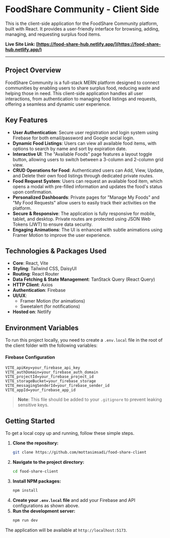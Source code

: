 # FoodShare Community - Client Side

This is the client-side application for the FoodShare Community platform, built with React. It provides a user-friendly interface for browsing, adding, managing, and requesting surplus food items.

**Live Site Link: [https://food-share-hub.netlify.app/](https://food-share-hub.netlify.app/)**

---

## Project Overview

FoodShare Community is a full-stack MERN platform designed to connect communities by enabling users to share surplus food, reducing waste and helping those in need. This client-side application handles all user interactions, from authentication to managing food listings and requests, offering a seamless and dynamic user experience.

## Key Features

-   **User Authentication**: Secure user registration and login system using Firebase for both email/password and Google social login.
-   **Dynamic Food Listings**: Users can view all available food items, with options to search by name and sort by expiration date.
-   **Interactive UI**: The "Available Foods" page features a layout toggle button, allowing users to switch between a 3-column and 2-column grid view.
-   **CRUD Operations for Food**: Authenticated users can Add, View, Update, and Delete their own food listings through dedicated private routes.
-   **Food Request System**: Users can request an available food item, which opens a modal with pre-filled information and updates the food's status upon confirmation.
-   **Personalized Dashboards**: Private pages for "Manage My Foods" and "My Food Requests" allow users to easily track their activities on the platform.
-   **Secure & Responsive**: The application is fully responsive for mobile, tablet, and desktop. Private routes are protected using JSON Web Tokens (JWT) to ensure data security.
-   **Engaging Animations**: The UI is enhanced with subtle animations using Framer Motion to improve the user experience.

## Technologies & Packages Used

-   **Core**: React, Vite
-   **Styling**: Tailwind CSS, DaisyUI
-   **Routing**: React Router
-   **Data Fetching & State Management**: TanStack Query (React Query)
-   **HTTP Client**: Axios
-   **Authentication**: Firebase
-   **UI/UX**:
    -   Framer Motion (for animations)
    -   Sweetalert (for notifications)
-   **Hosted on**: Netlify

## Environment Variables

To run this project locally, you need to create a `.env.local` file in the root of the client folder with the following variables:

#### Firebase Configuration

```
VITE_apiKey=your_firebase_api_key
VITE_authDomain=your_firebase_auth_domain
VITE_projectId=your_firebase_project_id
VITE_storageBucket=your_firebase_storage
VITE_messagingSenderId=your_firebase_sender_id
VITE_appId=your_firebase_app_id
```
> **Note**: This file should be added to your `.gitignore` to prevent leaking sensitive keys.

## Getting Started

To get a local copy up and running, follow these simple steps.

1.  **Clone the repository:**
    ```sh
    git clone https://github.com/mottasimsadi/food-share-client
    ```
2.  **Navigate to the project directory:**
    ```sh
    cd food-share-client
    ```
3.  **Install NPM packages:**
    ```sh
    npm install
    ```
4.  **Create your `.env.local` file** and add your Firebase and API configurations as shown above.
5.  **Run the development server:**
    ```sh
    npm run dev
    ```
The application will be available at `http://localhost:5173`.
